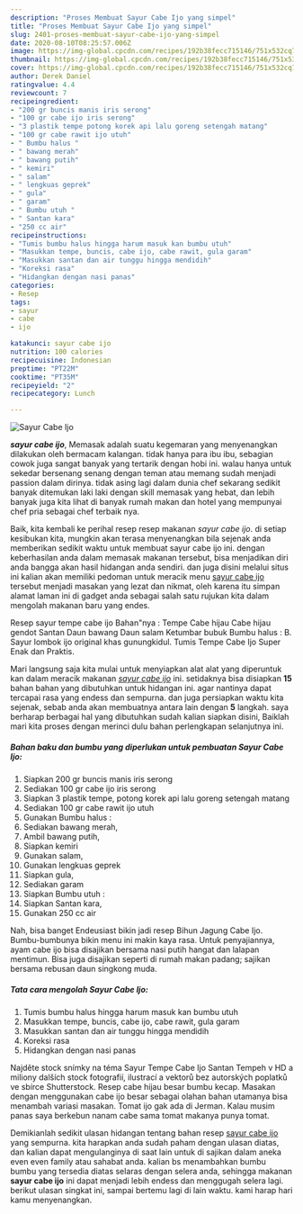 ```yaml
---
description: "Proses Membuat Sayur Cabe Ijo yang simpel"
title: "Proses Membuat Sayur Cabe Ijo yang simpel"
slug: 2401-proses-membuat-sayur-cabe-ijo-yang-simpel
date: 2020-08-10T08:25:57.006Z
image: https://img-global.cpcdn.com/recipes/192b38fecc715146/751x532cq70/sayur-cabe-ijo-foto-resep-utama.jpg
thumbnail: https://img-global.cpcdn.com/recipes/192b38fecc715146/751x532cq70/sayur-cabe-ijo-foto-resep-utama.jpg
cover: https://img-global.cpcdn.com/recipes/192b38fecc715146/751x532cq70/sayur-cabe-ijo-foto-resep-utama.jpg
author: Derek Daniel
ratingvalue: 4.4
reviewcount: 7
recipeingredient:
- "200 gr buncis manis iris serong"
- "100 gr cabe ijo iris serong"
- "3 plastik tempe potong korek api lalu goreng setengah matang"
- "100 gr cabe rawit ijo utuh"
- " Bumbu halus "
- " bawang merah"
- " bawang putih"
- " kemiri"
- " salam"
- " lengkuas geprek"
- " gula"
- " garam"
- " Bumbu utuh "
- " Santan kara"
- "250 cc air"
recipeinstructions:
- "Tumis bumbu halus hingga harum masuk kan bumbu utuh"
- "Masukkan tempe, buncis, cabe ijo, cabe rawit, gula garam"
- "Masukkan santan dan air tunggu hingga mendidih"
- "Koreksi rasa"
- "Hidangkan dengan nasi panas"
categories:
- Resep
tags:
- sayur
- cabe
- ijo

katakunci: sayur cabe ijo 
nutrition: 100 calories
recipecuisine: Indonesian
preptime: "PT22M"
cooktime: "PT35M"
recipeyield: "2"
recipecategory: Lunch

---
```



![Sayur Cabe Ijo](https://img-global.cpcdn.com/recipes/192b38fecc715146/751x532cq70/sayur-cabe-ijo-foto-resep-utama.jpg)

<b><i>sayur cabe ijo</i></b>, Memasak adalah suatu kegemaran yang menyenangkan dilakukan oleh bermacam kalangan. tidak hanya para ibu ibu, sebagian cowok juga sangat banyak yang tertarik dengan hobi ini. walau hanya untuk sekedar bersenang senang dengan teman atau memang sudah menjadi passion dalam dirinya. tidak asing lagi dalam dunia chef sekarang sedikit banyak ditemukan laki laki dengan skill memasak yang hebat, dan lebih banyak juga kita lihat di banyak rumah makan dan hotel yang mempunyai chef pria sebagai chef terbaik nya.

Baik, kita kembali ke perihal resep resep makanan <i>sayur cabe ijo</i>. di setiap kesibukan kita, mungkin akan terasa menyenangkan bila sejenak anda memberikan sedikit waktu untuk membuat sayur cabe ijo ini. dengan keberhasilan anda dalam memasak makanan tersebut, bisa menjadikan diri anda bangga akan hasil hidangan anda sendiri. dan juga disini melalui situs ini kalian akan memiliki pedoman untuk meracik menu <u>sayur cabe ijo</u> tersebut menjadi masakan yang lezat dan nikmat, oleh karena itu simpan alamat laman ini di gadget anda sebagai salah satu rujukan kita dalam mengolah makanan baru yang endes.

Resep sayur tempe cabe ijo Bahan&#34;nya : Tempe Cabe hijau Cabe hijau gendot Santan Daun bawang Daun salam Ketumbar bubuk Bumbu halus : B. Sayur lombok ijo original khas gunungkidul. Tumis Tempe Cabe Ijo Super Enak dan Praktis.


Mari langsung saja kita mulai untuk menyiapkan alat alat yang diperuntuk kan dalam meracik makanan <u><i>sayur cabe ijo</i></u> ini. setidaknya bisa disiapkan <b>15</b> bahan bahan yang dibutuhkan untuk hidangan ini. agar nantinya dapat tercapai rasa yang endess dan sempurna. dan juga persiapkan waktu kita sejenak, sebab anda akan membuatnya antara lain dengan <b>5</b> langkah. saya berharap berbagai hal yang dibutuhkan sudah kalian siapkan disini, Baiklah mari kita proses dengan merinci dulu bahan perlengkapan selanjutnya ini.

<!--inarticleads1-->

##### Bahan baku dan bumbu yang diperlukan untuk pembuatan Sayur Cabe Ijo:

1. Siapkan 200 gr buncis manis iris serong
1. Sediakan 100 gr cabe ijo iris serong
1. Siapkan 3 plastik tempe, potong korek api lalu goreng setengah matang
1. Sediakan 100 gr cabe rawit ijo utuh
1. Gunakan  Bumbu halus :
1. Sediakan  bawang merah,
1. Ambil  bawang putih,
1. Siapkan  kemiri
1. Gunakan  salam,
1. Gunakan  lengkuas geprek
1. Siapkan  gula,
1. Sediakan  garam
1. Siapkan  Bumbu utuh :
1. Siapkan  Santan kara,
1. Gunakan 250 cc air


Nah, bisa banget Endeusiast bikin jadi resep Bihun Jagung Cabe Ijo. Bumbu-bumbunya bikin menu ini makin kaya rasa. Untuk penyajiannya, ayam cabe ijo bisa disajikan bersama nasi putih hangat dan lalapan mentimun. Bisa juga disajikan seperti di rumah makan padang; sajikan bersama rebusan daun singkong muda. 

<!--inarticleads2-->

##### Tata cara mengolah Sayur Cabe Ijo:

1. Tumis bumbu halus hingga harum masuk kan bumbu utuh
1. Masukkan tempe, buncis, cabe ijo, cabe rawit, gula garam
1. Masukkan santan dan air tunggu hingga mendidih
1. Koreksi rasa
1. Hidangkan dengan nasi panas


Najděte stock snímky na téma Sayur Tempe Cabe Ijo Santan Tempeh v HD a miliony dalších stock fotografií, ilustrací a vektorů bez autorských poplatků ve sbírce Shutterstock. Resep cabe hijau besar bumbu kecap. Masakan dengan menggunakan cabe ijo besar sebagai olahan bahan utamanya bisa menambah variasi masakan. Tomat ijo gak ada di Jerman. Kalau musim panas saya berkebun nanam cabe sama tomat makanya punya tomat. 

Demikianlah sedikit ulasan hidangan tentang bahan resep <u>sayur cabe ijo</u> yang sempurna. kita harapkan anda sudah paham dengan ulasan diatas, dan kalian dapat mengulanginya di saat lain untuk di sajikan dalam aneka even even family atau sahabat anda. kalian bs menambahkan bumbu bumbu yang tersedia diatas selaras dengan selera anda, sehingga makanan <b>sayur cabe ijo</b> ini dapat menjadi lebih endess dan menggugah selera lagi. berikut ulasan singkat ini, sampai bertemu lagi di lain waktu. kami harap hari kamu menyenangkan.

